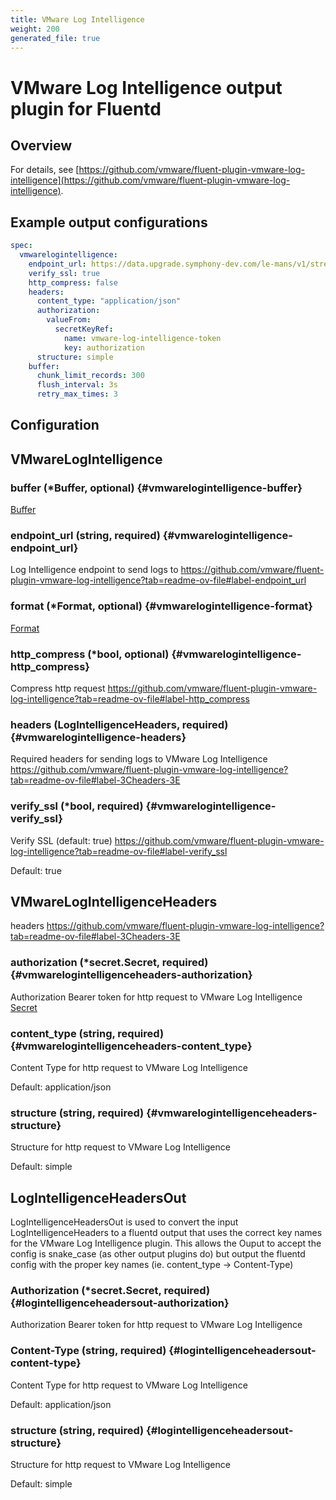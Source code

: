 ```yaml
---
title: VMware Log Intelligence
weight: 200
generated_file: true
---
```


# VMware Log Intelligence output plugin for Fluentd
## Overview

For details, see [https://github.com/vmware/fluent-plugin-vmware-log-intelligence](https://github.com/vmware/fluent-plugin-vmware-log-intelligence).
## Example output configurations
```yaml
spec:
  vmwarelogintelligence:
    endpoint_url: https://data.upgrade.symphony-dev.com/le-mans/v1/streams/ingestion-pipeline-stream
    verify_ssl: true
    http_compress: false
    headers:
      content_type: "application/json"
      authorization:
        valueFrom:
          secretKeyRef:
            name: vmware-log-intelligence-token
            key: authorization
      structure: simple
    buffer:
      chunk_limit_records: 300
      flush_interval: 3s
      retry_max_times: 3
```


## Configuration
## VMwareLogIntelligence

### buffer (*Buffer, optional) {#vmwarelogintelligence-buffer}

[Buffer](../buffer/) 


### endpoint_url (string, required) {#vmwarelogintelligence-endpoint_url}

Log Intelligence endpoint to send logs to https://github.com/vmware/fluent-plugin-vmware-log-intelligence?tab=readme-ov-file#label-endpoint_url 


### format (*Format, optional) {#vmwarelogintelligence-format}

[Format](../format/) 


### http_compress (*bool, optional) {#vmwarelogintelligence-http_compress}

Compress http request https://github.com/vmware/fluent-plugin-vmware-log-intelligence?tab=readme-ov-file#label-http_compress 


### headers (LogIntelligenceHeaders, required) {#vmwarelogintelligence-headers}

Required headers for sending logs to VMware Log Intelligence https://github.com/vmware/fluent-plugin-vmware-log-intelligence?tab=readme-ov-file#label-3Cheaders-3E 


### verify_ssl (*bool, required) {#vmwarelogintelligence-verify_ssl}

Verify SSL (default: true) https://github.com/vmware/fluent-plugin-vmware-log-intelligence?tab=readme-ov-file#label-verify_ssl 

Default: true


## VMwareLogIntelligenceHeaders

headers
https://github.com/vmware/fluent-plugin-vmware-log-intelligence?tab=readme-ov-file#label-3Cheaders-3E

### authorization (*secret.Secret, required) {#vmwarelogintelligenceheaders-authorization}

Authorization Bearer token for http request to VMware Log Intelligence [Secret](../secret/) 


### content_type (string, required) {#vmwarelogintelligenceheaders-content_type}

Content Type for http request to VMware Log Intelligence 

Default: application/json

### structure (string, required) {#vmwarelogintelligenceheaders-structure}

Structure for http request to VMware Log Intelligence 

Default: simple


## LogIntelligenceHeadersOut

LogIntelligenceHeadersOut is used to convert the input LogIntelligenceHeaders to a fluentd
output that uses the correct key names for the VMware Log Intelligence plugin. This allows the
Ouput to accept the config is snake_case (as other output plugins do) but output the fluentd
<headers> config with the proper key names (ie. content_type -> Content-Type)

### Authorization (*secret.Secret, required) {#logintelligenceheadersout-authorization}

Authorization Bearer token for http request to VMware Log Intelligence 


### Content-Type (string, required) {#logintelligenceheadersout-content-type}

Content Type for http request to VMware Log Intelligence 

Default: application/json

### structure (string, required) {#logintelligenceheadersout-structure}

Structure for http request to VMware Log Intelligence 

Default: simple


